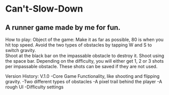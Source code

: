 # Can't-Slow-Down
<h2> A runner game made by me for fun. </h2>

How to play:
Object of the game: Make it as far as possible, 80 is when you hit top speed.
Avoid the two types of obstacles by tapping W and S to switch gravity.  
Shoot at the black bar on the impassable obstacle to destroy it.
Shoot using the space bar.
Depending on the difficulty, you will either get 1, 2 or 3 shots per impassable obstacle.  These shots can be saved if they   are not used.

Version History:
V.1.0
-Core Game Functionality, like shooting and flipping gravity.
-Two different types of obstacles
-A pixel trail behind the player
-A rough UI
-Difficulty settings


